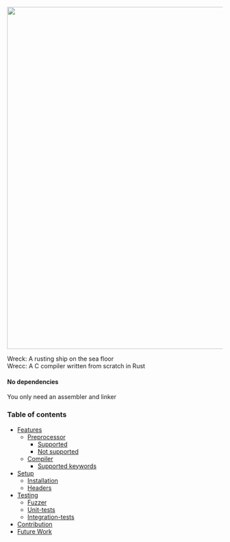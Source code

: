 <div>
  <p align="left">
    <img src="https://i.ibb.co/1bfxpbb/wreckage-mj.jpg" width="800">
  </p>
</div>
Wreck: A rusting ship on the sea floor<br>
Wrecc: A C compiler written from scratch in Rust

#### No dependencies
You only need an assembler and linker

### Table of contents
* [Features](#features)
  + [Preprocessor](#pp)
    + [Supported](#supp_pp)
    + [Not supported](#not_supp_pp)
  + [Compiler](#compiler)
    + [Supported keywords](#kw)
* [Setup](#setup)
  + [Installation](#install)
  + [Headers](#headers)
* [Testing](#testing)
  + [Fuzzer](#fuzz)
  + [Unit-tests](#unit)
  + [Integration-tests](#integration)
* [Contribution](#contribution)
* [Future Work](#future-work)
